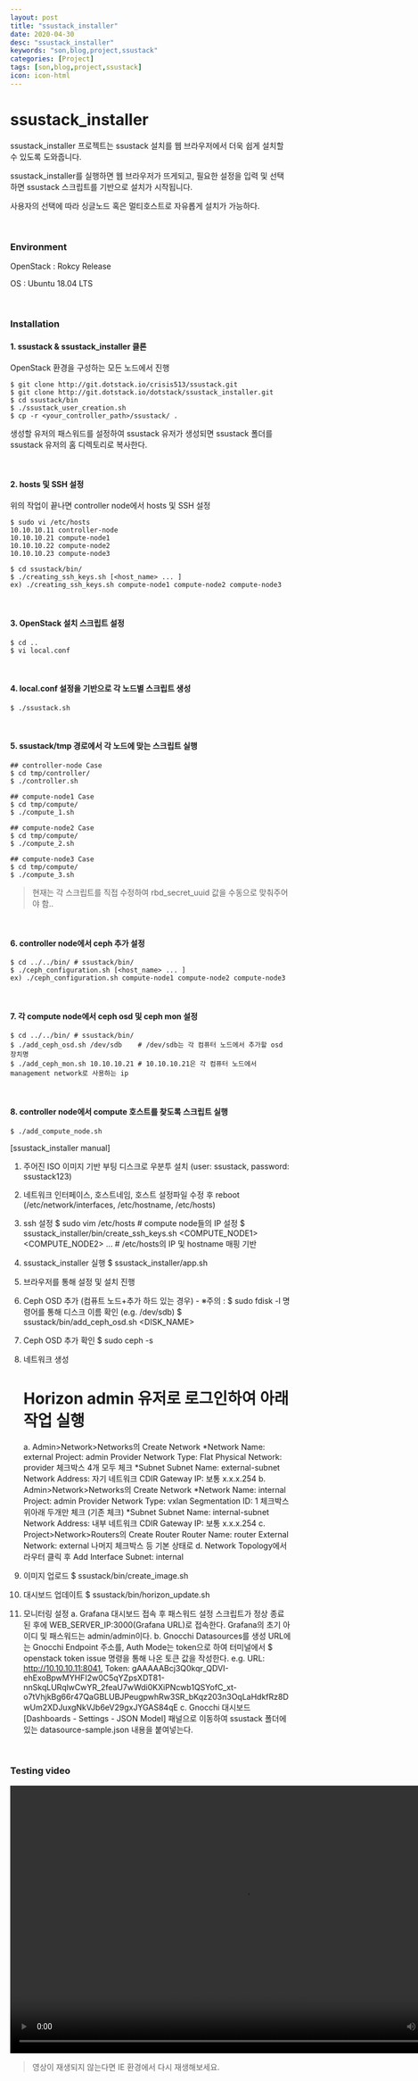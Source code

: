 ```yaml
---
layout: post
title: "ssustack_installer"
date: 2020-04-30
desc: "ssustack_installer"
keywords: "son,blog,project,ssustack"
categories: [Project]
tags: [son,blog,project,ssustack]
icon: icon-html
---
```


# ssustack_installer

ssustack_installer 프로젝트는 ssustack 설치를 웹 브라우저에서 더욱 쉽게 설치할 수 있도록 도와줍니다.

ssustack_installer를 실행하면 웹 브라우저가 뜨게되고, 필요한 설정을 입력 및 선택하면 ssustack 스크립트를 기반으로 설치가 시작됩니다.

사용자의 선택에 따라 싱글노드 혹은 멀티호스트로 자유롭게 설치가 가능하다.

<br>

### Environment

OpenStack : Rokcy Release

OS : Ubuntu 18.04 LTS

<br>

### Installation

#### 1. ssustack & ssustack_installer 클론

OpenStack 환경을 구성하는 모든 노드에서 진행

```
$ git clone http://git.dotstack.io/crisis513/ssustack.git
$ git clone http://git.dotstack.io/dotstack/ssustack_installer.git
$ cd ssustack/bin
$ ./ssustack_user_creation.sh
$ cp -r <your_controller_path>/ssustack/ .
```

생성할 유저의 패스워드를 설정하여 ssustack 유저가 생성되면 ssustack 폴더를 ssustack 유저의 홈 디렉토리로 복사한다.

<br>

#### 2. hosts 및 SSH 설정

위의 작업이 끝나면 controller node에서 hosts 및 SSH 설정

```
$ sudo vi /etc/hosts
10.10.10.11 controller-node
10.10.10.21 compute-node1 
10.10.10.22 compute-node2
10.10.10.23 compute-node3
    
$ cd ssustack/bin/
$ ./creating_ssh_keys.sh [<host_name> ... ]
ex) ./creating_ssh_keys.sh compute-node1 compute-node2 compute-node3
```

<br>

#### 3. OpenStack 설치 스크립트 설정

```
$ cd ..
$ vi local.conf
```

<br>

#### 4. local.conf 설정을 기반으로 각 노드별 스크립트 생성

```
$ ./ssustack.sh
```

<br>

#### 5. ssustack/tmp 경로에서 각 노드에 맞는 스크립트 실행

```
## controller-node Case
$ cd tmp/controller/
$ ./controller.sh

## compute-node1 Case
$ cd tmp/compute/
$ ./compute_1.sh
 
## compute-node2 Case
$ cd tmp/compute/
$ ./compute_2.sh
 
## compute-node3 Case
$ cd tmp/compute/
$ ./compute_3.sh
```

> 현재는 각 스크립트를 직접 수정하여 rbd_secret_uuid 값을 수동으로 맞춰주어야 함.. 

<br>

#### 6. controller node에서 ceph 추가 설정

```
$ cd ../../bin/ # ssustack/bin/
$ ./ceph_configuration.sh [<host_name> ... ]
ex) ./ceph_configuration.sh compute-node1 compute-node2 compute-node3 
```

<br>

#### 7. 각 compute node에서 ceph osd 및 ceph mon 설정

```
$ cd ../../bin/ # ssustack/bin/
$ ./add_ceph_osd.sh /dev/sdb    # /dev/sdb는 각 컴퓨터 노드에서 추가할 osd 장치명
$ ./add_ceph_mon.sh 10.10.10.21 # 10.10.10.21은 각 컴퓨터 노드에서 management network로 사용하는 ip
```

<br>

#### 8. controller node에서 compute 호스트를 찾도록 스크립트 실행

```  
$ ./add_compute_node.sh
```


[ssustack_installer manual]
1. 주어진 ISO 이미지 기반 부팅 디스크로 우분투 설치 (user: ssustack, password: ssustack123)
2. 네트워크 인터페이스, 호스트네임, 호스트 설정파일 수정 후 reboot (/etc/network/interfaces, /etc/hostname, /etc/hosts)
3. ssh 설정 
	$ sudo vim /etc/hosts  # compute node들의 IP 설정
	$ ssustack_installer/bin/create_ssh_keys.sh <COMPUTE_NODE1> <COMPUTE_NODE2> ...  # /etc/hosts의 IP 및 hostname 매핑 기반
4. ssustack_installer 실행
	$ ssustack_installer/app.sh
5. 브라우저를 통해 설정 및 설치 진행
6. Ceph OSD 추가 (컴퓨트 노드+추가 하드 있는 경우) - ※주의 : $ sudo fdisk -l 명령어를 통해 디스크 이름 확인 (e.g. /dev/sdb)
	$ ssustack/bin/add_ceph_osd.sh <DISK_NAME> 
7. Ceph OSD 추가 확인
	$ sudo ceph -s 
8. 네트워크 생성
	# Horizon admin 유저로 로그인하여 아래 작업 실행
	a. Admin>Network>Networks의 Create Network
		*Network
		Name: external
		Project: admin
		Provider Network Type: Flat
		Physical Network: provider
		체크박스 4개 모두 체크
		*Subnet
		Subnet Name: external-subnet
		Network Address: 자기 네트워크 CDIR
		Gateway IP: 보통 x.x.x.254
	b. Admin>Network>Networks의 Create Network
		*Network
		Name: internal
		Project: admin
		Provider Network Type: vxlan 
		Segmentation ID: 1
		체크박스 위아래 두개만 체크 (기존 체크)
		*Subnet
		Subnet Name: internal-subnet
		Network Address: 내부 네트워크 CDIR
		Gateway IP: 보통 x.x.x.254
	c. Project>Network>Routers의 Create Router
		Router Name: router
		External Network: external
		나머지 체크박스 등 기본 상태로
	d. Network Topology에서 라우터 클릭 후 Add Interface
		Subnet: internal
	
9. 이미지 업로드
	$ ssustack/bin/create_image.sh
10. 대시보드 업데이트
	$ ssustack/bin/horizon_update.sh
11. 모니터링 설정
	a. Grafana 대시보드 접속 후 패스워드 설정
		스크립트가 정상 종료된 후에 WEB_SERVER_IP:3000(Grafana URL)로 접속한다.
		Grafana의 초기 아이디 및 패스워드는 admin/admin이다. 
	b. Gnocchi Datasources를 생성
		URL에는 Gnocchi Endpoint 주소를, Auth Mode는 token으로 하여 터미널에서 $ openstack token issue 명령을 통해 나온 토큰 값을 작성한다.
		e.g. URL: http://10.10.10.11:8041, Token: gAAAAABcj3Q0kqr_QDVI-ehExoBpwMYHFI2w0C5qYZpsXDT81-nnSkqLURqlwCwYR_2feaU7wWdi0KXiPNcwb1QSYofC_xt-o7tVhjkBg66r47QaGBLUBJPeugpwhRw3SR_bKqz203n3OqLaHdkfRz8DwUm2XDJuxgNkVJb6eV29gxJYGAS84qE
	c. Gnocchi 대시보드 
		[Dashboards - Settings - JSON Model] 패널으로 이동하여 ssustack 폴더에 있는 datasource-sample.json 내용을 붙여넣는다.
        
<br>

### Testing video

<video width="840" height="480" src="/static/assets/video/ssustack_working.mp4" controls></video>

> 영상이 재생되지 않는다면 IE 환경에서 다시 재생해보세요.
